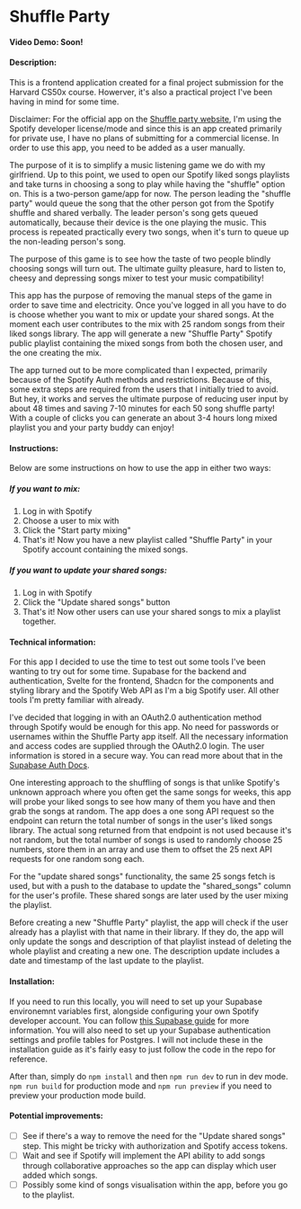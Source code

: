 # Shuffle Party
#### Video Demo:  Soon!
#### Description:
This is a frontend application created for a final project submission for the Harvard CS50x course. Howerver, it's also a practical project I've been having in mind for some time.

Disclaimer: For the official app on the [Shuffle party website](https://shuffle-party.vercel.app/), I'm using the Spotify developer license/mode and since this is an app created primarily for private use, I have no plans of submitting for a commercial license. In order to use this app, you need to be added as a user manually.

The purpose of it is to simplify a music listening game we do with my girlfriend. Up to this point, we used to open our Spotify liked songs playlists and take turns in choosing a song to play while having the "shuffle" option on. This is a two-person game/app for now. The person leading the "shuffle party" would queue the song that the other person got from the Spotify shuffle and shared verbally. The leader person's song gets queued automatically, because their device is the one playing the music. This process is repeated practically every two songs, when it's turn to queue up the non-leading person's song.

The purpose of this game is to see how the taste of two people blindly choosing songs will turn out. The ultimate guilty pleasure, hard to listen to, cheesy and depressing songs mixer to test your music compatibility!

This app has the purpose of removing the manual steps of the game in order to save time and electricity. Once you've logged in all you have to do is choose whether you want to mix or update your shared songs. At the moment each user contributes to the mix with 25 random songs from their liked songs library. The app will generate a new "Shuffle Party" Spotify public playlist containing the mixed songs from both the chosen user, and the one creating the mix. 

The app turned out to be more complicated than I expected, primarily because of the Spotify Auth methods and restrictions. Because of this, some extra steps are required from the users that I initially tried to avoid. But hey, it works and serves the ultimate purpose of reducing user input by about 48 times and saving 7-10 minutes for each 50 song shuffle party! With a couple of clicks you can generate an about 3-4 hours long mixed playlist you and your party buddy can enjoy!

#### Instructions:
Below are some instructions on how to use the app in either two ways:

##### If you want to mix:
1. Log in with Spotify
2. Choose a user to mix with
3. Click the "Start party mixing"
4. That's it! Now you have a new playlist called "Shuffle Party" in your Spotify account containing the mixed songs.

##### If you want to update your shared songs:
1. Log in with Spotify
2. Click the "Update shared songs" button
3. That's it! Now other users can use your shared songs to mix a playlist together.

#### Technical information:
For this app I decided to use the time to test out some tools I've been wanting to try out for some time. Supabase for the backend and authentication, Svelte for the frontend, Shadcn for the components and styling library and the Spotify Web API as I'm a big Spotify user. All other tools I'm pretty familiar with already.

I've decided that logging in with an OAuth2.0 authentication method through Spotify would be enough for this app. No need for passwords or usernames within the Shuffle Party app itself. All the necessary information and access codes are supplied through the OAuth2.0 login. The user information is stored in a secure way. You can read more about that in the [Supabase Auth Docs](https://supabase.com/docs/guides/auth).

One interesting approach to the shuffling of songs is that unlike Spotify's unknown approach where you often get the same songs for weeks, this app will probe your liked songs to see how many of them you have and then grab the songs at random. The app does a one song API request so the endpoint can return the total number of songs in the user's liked songs library. The actual song returned from that endpoint is not used because it's not random, but the total number of songs is used to randomly choose 25 numbers, store them in an array and use them to offset the 25 next API requests for one random song each.

For the "update shared songs" functionality, the same 25 songs fetch is used, but with a push to the database to update the "shared_songs" column for the user's profile. These shared songs are later used by the user mixing the playlist.

Before creating a new "Shuffle Party" playlist, the app will check if the user already has a playlist with that name in their library. If they do, the app will only update the songs and description of that playlist instead of deleting the whole playlist and creating a new one. The description update includes a date and timestamp of the last update to the playlist.

#### Installation:
If you need to run this locally, you will need to set up your Supabase environemnt variables first, alongside configuring your own Spotify developer account. You can follow [this Supabase guide](https://supabase.com/docs/guides/auth/social-login/auth-spotify) for more information. You will also need to set up your Supabase authentication settings and profile tables for Postgres. I will not include these in the installation guide as it's fairly easy to just follow the code in the repo for reference.

After than, simply do `npm install` and then `npm run dev` to run in dev mode. `npm run build` for production mode and `npm run preview` if you need to preview your production mode build.

#### Potential improvements:
- [ ] See if there's a way to remove the need for the "Update shared songs" step. This might be tricky with authorization and Spotify access tokens.
- [ ] Wait and see if Spotify will implement the API ability to add songs through collaborative approaches so the app can display which user added which songs.
- [ ] Possibly some kind of songs visualisation within the app, before you go to the playlist.